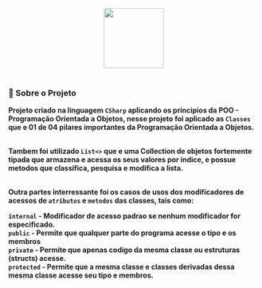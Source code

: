 <div align="center">
  <img src="https://cdn.jsdelivr.net/gh/devicons/devicon/icons/csharp/csharp-original.svg" width="120"/>
</div>

<br>

### 📃 Sobre o Projeto

**Projeto criado na linguagem ``CSharp`` aplicando os principios da POO - Programação Orientada a Objetos, nesse projeto foi aplicado as ``Classes`` que e 01 de 04 pilares 
importantes da Programação Orientada a Objetos.** <br><br>

**Tambem foi utilizado ``List<>`` que e uma Collection de objetos fortemente tipada que armazena e acessa os seus valores 
por indice, e possue metodos que classifica, pesquisa e modifica a lista.** <br><br>

**Outra partes interressante foi os casos de usos dos modificadores de acessos de ``atributos`` e ``metodos`` das classes, tais como:** <br>

**``internal`` - Modificador de acesso padrao se nenhum modificador for especificado.** <br>
**``public`` - Permite que qualquer parte do programa acesse o tipo e os membros** <br>
**``private`` - Permite que apenas codigo da mesma classe ou estruturas (structs) acesse.** <br>
**``protected`` - Permite que a mesma classe e classes derivadas dessa mesma classe acesse seu tipo e membros.**

